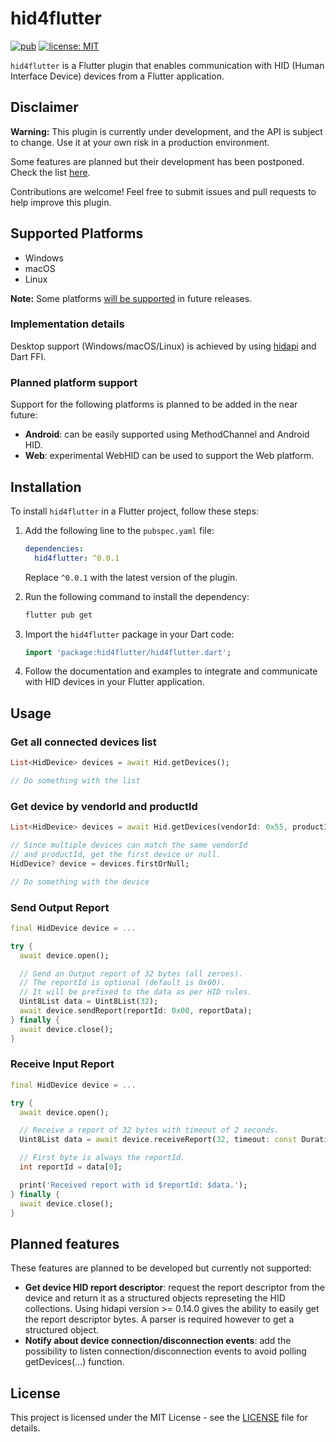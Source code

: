 # hid4flutter

[![pub](https://img.shields.io/badge/pub-0.0.1-blue)](https://pub.dev/packages/hid4flutter)
[![license: MIT](https://img.shields.io/badge/License-MIT-purple.svg)](https://opensource.org/licenses/MIT)

`hid4flutter` is a Flutter plugin that enables communication with HID (Human Interface Device) devices from a Flutter application.

## Disclaimer

**Warning:** This plugin is currently under development, and the API is subject to change. Use it at your own risk in a production environment.

Some features are planned but their development has been postponed. Check the list [here](#planned-features).

Contributions are welcome! Feel free to submit issues and pull requests to help improve this plugin.

## Supported Platforms

- Windows
- macOS
- Linux

**Note:** Some platforms [will be supported](#planned-platform-support) in future releases.

### Implementation details

Desktop support (Windows/macOS/Linux) is achieved by using [hidapi](https://github.com/libusb/hidapi) and Dart FFI.

### Planned platform support

Support for the following platforms is planned to be added in the near future:

- **Android**: can be easily supported using MethodChannel and Android HID.
- **Web**: experimental WebHID can be used to support the Web platform.

## Installation

To install `hid4flutter` in a Flutter project, follow these steps:

1. Add the following line to the `pubspec.yaml` file:

    ```yaml
    dependencies:
      hid4flutter: ^0.0.1
    ```

    Replace `^0.0.1` with the latest version of the plugin.

2. Run the following command to install the dependency:

    ```bash
    flutter pub get
    ```

3. Import the `hid4flutter` package in your Dart code:

    ```dart
    import 'package:hid4flutter/hid4flutter.dart';
    ```

4. Follow the documentation and examples to integrate and communicate with HID devices in your Flutter application.

## Usage

### Get all connected devices list

```dart
List<HidDevice> devices = await Hid.getDevices();

// Do something with the list
```

### Get device by vendorId and productId

```dart
List<HidDevice> devices = await Hid.getDevices(vendorId: 0x55, productId: 0x13);

// Since multiple devices can match the same vendorId 
// and productId, get the first device or null.
HidDevice? device = devices.firstOrNull;

// Do something with the device
```

### Send Output Report

```dart
final HidDevice device = ...

try {
  await device.open();

  // Send an Output report of 32 bytes (all zeroes).
  // The reportId is optional (default is 0x00).
  // It will be prefixed to the data as per HID rules.
  Uint8List data = Uint8List(32);
  await device.sendReport(reportId: 0x00, reportData);
} finally {
  await device.close();
}
```

### Receive Input Report

```dart
final HidDevice device = ...

try {
  await device.open();

  // Receive a report of 32 bytes with timeout of 2 seconds.
  Uint8List data = await device.receiveReport(32, timeout: const Duration(seconds: 2));

  // First byte is always the reportId.
  int reportId = data[0];

  print('Received report with id $reportId: $data.');
} finally {
  await device.close();
}
```

## Planned features

These features are planned to be developed but currently not supported:

- **Get device HID report descriptor**: request the report descriptor from the device
  and return it as a structured objects represeting the HID collections.
  Using hidapi version >= 0.14.0 gives the ability to easily get
  the report descriptor bytes. A parser is required however to get a
  structured object.
- **Notify about device connection/disconnection events**: add the possibility to
  listen connection/disconnection events to avoid polling getDevices(...) function.

## License

This project is licensed under the MIT License - see the [LICENSE](LICENSE) file for details.
